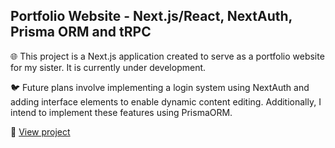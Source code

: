## Portfolio Website - Next.js/React, NextAuth, Prisma ORM and tRPC

🌐 This project is a Next.js application created to serve as a portfolio website for my sister. It is currently under development.

🐦 Future plans involve implementing a login system using NextAuth and adding interface elements to enable dynamic content editing. Additionally, I intend to implement these features using PrismaORM.

🔗 [View project](https://call-to-consciousness.vercel.app/)
